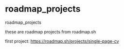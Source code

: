 # roadmap_projects
roadmap_projects

these are roadmap projects from roadmap.sh

first project: https://roadmap.sh/projects/single-page-cv
